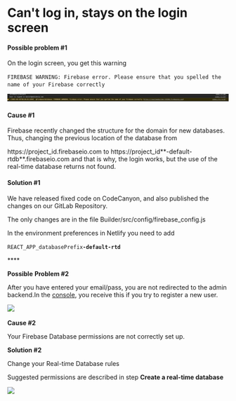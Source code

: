 # Can't log in, stays on the login screen

#### **Possible problem \#1**

On the login screen, you get this warning

`FIREBASE WARNING: Firebase error. Please ensure that you spelled the name of your Firebase correctly`

![](../.gitbook/assets/error_firebase_domain.png)

#### **Cause \#1**

Firebase recently changed the structure for the domain for new databases. Thus, changing the previous location of the database from 

https://project\_id.firebaseio.com to https://project\_id**-default-rtdb**.firebaseio.com and that is why, the login works, but the use of the real-time database returns not found. 

#### Solution \#1

We have released fixed code on CodeCanyon, and also published the changes on our GitLab Repository. 

The only changes are in the file Builder/src/config/firebase\_config.js

In the environment preferences in Netlify you need to add

`REACT_APP_databasePrefix`**`-default-rtd`**







\*\*\*\*

**Possible** **Problem \#2**

After you have entered your email/pass, you are not redirected to the admin backend.In the [console](https://mobidonia.support-hub.io/articles/how-to-open-the-developer-console), you receive this if you try to register a new user.

![](https://support-hub--assets.s3.eu-west-2.amazonaws.com/assets/74/images/ktMq6nIZCKrbDStTQ1ThkOl1U1MPh3R7TB68wy1T.png)

**Cause \#2**

Your Firebase Database permissions are not correctly set up.

**Solution \#2**

Change your Real-time Database rules

Suggested permissions are described in step **Create a real-time database**

![](https://support-hub--assets.s3.eu-west-2.amazonaws.com/assets/74/images/OEYxI2Bc5CMvFCqouiETskOcMbexWxkyMfBkLFiA.png)

